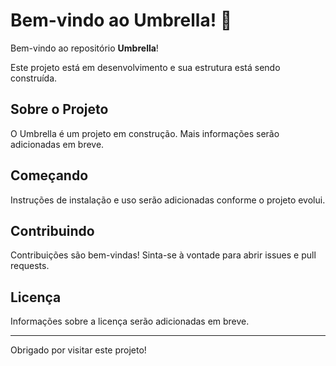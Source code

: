 # Bem-vindo ao Umbrella! 🌂

Bem-vindo ao repositório **Umbrella**!

Este projeto está em desenvolvimento e sua estrutura está sendo construída.

## Sobre o Projeto

O Umbrella é um projeto em construção. Mais informações serão adicionadas em breve.

## Começando

Instruções de instalação e uso serão adicionadas conforme o projeto evolui.

## Contribuindo

Contribuições são bem-vindas! Sinta-se à vontade para abrir issues e pull requests.

## Licença

Informações sobre a licença serão adicionadas em breve.

---

Obrigado por visitar este projeto!
